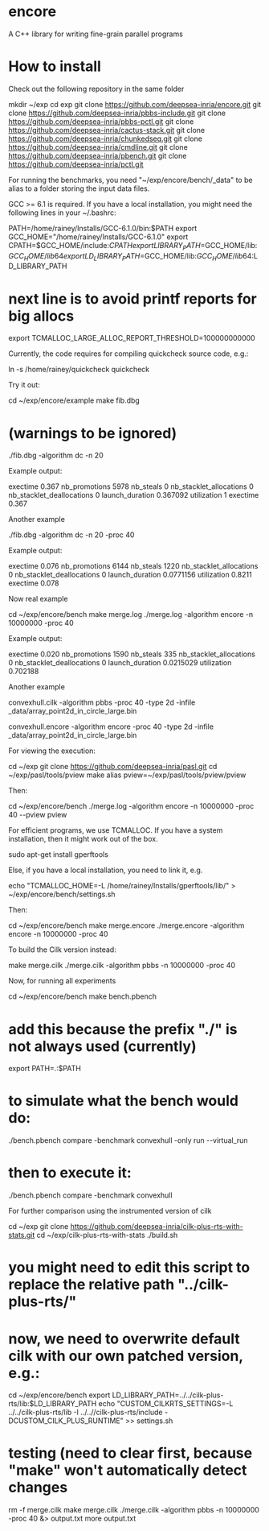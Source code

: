# encore

A C++ library for writing fine-grain parallel programs



How to install
==============

Check out the following repository in the same folder

   mkdir ~/exp
   cd exp
   git clone https://github.com/deepsea-inria/encore.git
   git clone https://github.com/deepsea-inria/pbbs-include.git
   git clone https://github.com/deepsea-inria/pbbs-pctl.git
   git clone https://github.com/deepsea-inria/cactus-stack.git
   git clone https://github.com/deepsea-inria/chunkedseq.git
   git clone https://github.com/deepsea-inria/cmdline.git
   git clone https://github.com/deepsea-inria/pbench.git
   git clone https://github.com/deepsea-inria/pctl.git

For running the benchmarks, you need "~/exp/encore/bench/_data" 
to be alias to a folder storing the input data files. 

GCC >= 6.1 is required. If you have a local installation, you might
need the following lines in your ~/.bashrc:

   PATH=/home/rainey/Installs/GCC-6.1.0/bin:$PATH
   export GCC_HOME="/home/rainey/Installs/GCC-6.1.0"
   export CPATH=$GCC_HOME/include:$CPATH
   export LIBRARY_PATH=$GCC_HOME/lib:$GCC_HOME/lib64
   export LD_LIBRARY_PATH=$GCC_HOME/lib:$GCC_HOME/lib64:$LD_LIBRARY_PATH
   # next line is to avoid printf reports for big allocs
   export TCMALLOC_LARGE_ALLOC_REPORT_THRESHOLD=100000000000

Currently, the code requires for compiling quickcheck source code, e.g.:

   ln -s /home/rainey/quickcheck quickcheck

Try it out:

   cd ~/exp/encore/example
   make fib.dbg
   # (warnings to be ignored)
   ./fib.dbg -algorithm dc -n 20

Example output:

   exectime 0.367
   nb_promotions 5978
   nb_steals 0
   nb_stacklet_allocations 0
   nb_stacklet_deallocations 0
   launch_duration 0.367092
   utilization 1
   exectime 0.367

Another example

   ./fib.dbg -algorithm dc -n 20 -proc 40

Example output:

   exectime 0.076
   nb_promotions 6144
   nb_steals 1220
   nb_stacklet_allocations 0
   nb_stacklet_deallocations 0
   launch_duration 0.0771156
   utilization 0.8211
   exectime 0.078


Now real example
     
   cd ~/exp/encore/bench
   make merge.log
   ./merge.log -algorithm encore -n 10000000 -proc 40

Example output:

   exectime 0.020
   nb_promotions 1590
   nb_steals 335
   nb_stacklet_allocations 0
   nb_stacklet_deallocations 0
   launch_duration 0.0215029
   utilization 0.702188


Another example

   convexhull.cilk -algorithm pbbs -proc 40 -type 2d -infile _data/array_point2d_in_circle_large.bin 
   
   convexhull.encore -algorithm encore -proc 40 -type 2d -infile _data/array_point2d_in_circle_large.bin 



For viewing the execution:

   cd ~/exp
   git clone https://github.com/deepsea-inria/pasl.git
   cd ~/exp/pasl/tools/pview
   make
   alias pview=~/exp/pasl/tools/pview/pview

Then:
   
   cd ~/exp/encore/bench 
   ./merge.log -algorithm encore -n 10000000 -proc 40 --pview
   pview


For efficient programs, we use TCMALLOC. 
If you have a system installation, then it might work out of the box.

   sudo apt-get install gperftools

Else, if you have a local installation, you need to link it, e.g.

   echo "TCMALLOC_HOME=-L /home/rainey/Installs/gperftools/lib/" > ~/exp/encore/bench/settings.sh

Then:

   cd ~/exp/encore/bench 
   make merge.encore
   ./merge.encore -algorithm encore -n 10000000 -proc 40 

To build the Cilk version instead:

   make merge.cilk
   ./merge.cilk -algorithm pbbs -n 10000000 -proc 40 


Now, for running all experiments

   cd ~/exp/encore/bench 
   make bench.pbench

   # add this because the prefix "./" is not always used (currently)
   export PATH=.:$PATH

   # to simulate what the bench would do:
   ./bench.pbench compare -benchmark convexhull -only run --virtual_run

   # then to execute it:
   ./bench.pbench compare -benchmark convexhull



For further comparison using the instrumented version of cilk

   cd ~/exp
   git clone https://github.com/deepsea-inria/cilk-plus-rts-with-stats.git
   cd ~/exp/cilk-plus-rts-with-stats
   ./build.sh
   # you might need to edit this script to replace the relative path "../cilk-plus-rts/"

   # now, we need to overwrite default cilk with our own patched version, e.g.:
   cd ~/exp/encore/bench
   export LD_LIBRARY_PATH=../../cilk-plus-rts/lib:$LD_LIBRARY_PATH
   echo "CUSTOM_CILKRTS_SETTINGS=-L ../../cilk-plus-rts/lib -I ../..//cilk-plus-rts/include -DCUSTOM_CILK_PLUS_RUNTIME" >> settings.sh

   # testing (need to clear first, because "make" won't automatically detect changes
   rm -f merge.cilk
   make merge.cilk
   ./merge.cilk -algorithm pbbs -n 10000000 -proc 40  &> output.txt
   more output.txt

